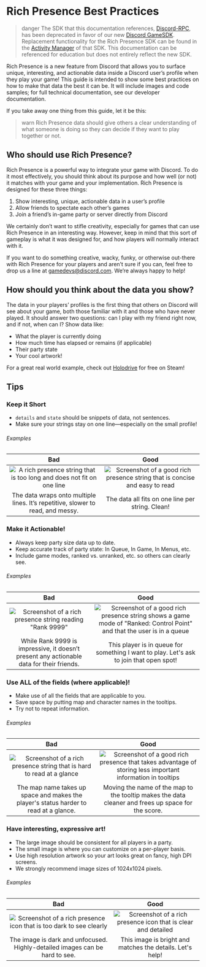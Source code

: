 # Rich Presence Best Practices

> danger
> The SDK that this documentation references, [Discord-RPC](https://github.com/discord/discord-rpc), has been deprecated in favor of our new [Discord GameSDK](#DOCS_GAME_SDK_SDK_STARTER_GUIDE/). Replacement functionality for the Rich Presence SDK can be found in the [Activity Manager](#DOCS_GAME_SDK_ACTIVITIES/) of that SDK. This documentation can be referenced for education but does not entirely reflect the new SDK.

Rich Presence is a new feature from Discord that allows you to surface unique, interesting, and actionable data inside a Discord user’s profile when they play your game! This guide is intended to show some best practices on how to make that data the best it can be. It will include images and code samples; for full technical documentation, see our developer documentation.

If you take away one thing from this guide, let it be this:

> warn
> Rich Presence data should give others a clear understanding of what someone is doing so they can decide if they want to play together or not.

## Who should use Rich Presence?

Rich Presence is a powerful way to integrate your game with Discord. To do it most effectively, you should think about its purpose and how well (or not) it matches with your game and your implementation. Rich Presence is designed for these three things:

1. Show interesting, unique, actionable data in a user’s profile
2. Allow friends to spectate each other’s games
3. Join a friend’s in-game party or server directly from Discord

We certainly don’t want to stifle creativity, especially for games that can use Rich Presence in an interesting way. However, keep in mind that this sort of gameplay is what it was designed for, and how players will normally interact with it.

If you want to do something creative, wacky, funky, or otherwise out-there with Rich Presence for your players and aren’t sure if you can, feel free to drop us a line at [gamedevs@discord.com](mailto:gamedevs@discord.com). We’re always happy to help!

## How should you think about the data you show?

The data in your players’ profiles is the first thing that others on Discord will see about your game, both those familiar with it and those who have never played. It should answer two questions: can I play with my friend right now, and if not, when can I? Show data like:

- What the player is currently doing
- How much time has elapsed or remains (if applicable)
- Their party state
- Your cool artwork!

For a great real world example, check out [Holodrive](https://store.steampowered.com/app/370770/Holodrive/) for free on Steam!

## Tips

### Keep it Short

- `details` and `state` should be snippets of data, not sentences.
- Make sure your strings stay on one line—especially on the small profile!

###### Examples

|                                       Bad                                                    |                       Good                                                                          |
| :------------------------------------------------------------------------------------------: | :-------------------------------------------------------------------------------------------------: |
| ![A rich presence string that is too long and does not fit on one line](rp-long-strings.png) | ![Screenshot of a good rich presence string that is concise and easy to read](rp-short-strings.png) |
| The data wraps onto multiple lines. It’s repetitive, slower to read, and messy.              | The data all fits on one line per string. Clean!                                                    |

### Make it Actionable!

- Always keep party size data up to date.
- Keep accurate track of party state: In Queue, In Game, In Menus, etc.
- Include game modes, ranked vs. unranked, etc. so others can clearly see.

###### Examples

|                                           Bad                                             |                                          Good                                                                                                     |
| :---------------------------------------------------------------------------------------: | :-----------------------------------------------------------------------------------------------------------------------------------------------: |
| ![Screenshot of a rich presence string reading "Rank 9999"](rp-non-actionable.png)        | ![Screenshot of a good rich presence string shows a game mode of "Ranked: Control Point" and that the user is in a queue](rp-actionable.png)      |
| While Rank 9999 is impressive, it doesn’t present any actionable data for their friends.  | This player is in queue for something I want to play. Let's ask to join that open spot!                                                           |

### Use ALL of the fields (where applicable)!

- Make use of all the fields that are applicable to you.
- Save space by putting map and character names in the tooltips.
- Try not to repeat information.

###### Examples

|                                          Bad                                                    |                                                Good                                                                             |
| :---------------------------------------------------------------------------------------------: | :-----------------------------------------------------------------------------------------------------------------------------: |
| ![Screenshot of a rich presence string that is hard to read at a glance](rp-not-all-fields.png) | ![Screenshot of a good rich presence that takes advantage of storing less important information in tooltips](rp-all-fields.png) |
| The map name takes up space and makes the player's status harder to read at a glance.           | Moving the name of the map to the tooltip makes the data cleaner and frees up space for the score.                              |

### Have interesting, expressive art!

- The large image should be consistent for all players in a party.
- The small image is where you can customize on a per-player basis.
- Use high resolution artwork so your art looks great on fancy, high DPI screens.
- We strongly recommend image sizes of 1024x1024 pixels.

###### Examples

|                                     Bad                                               |                           Good                                                       |
| :-----------------------------------------------------------------------------------: | :----------------------------------------------------------------------------------: |
| ![Screenshot of a rich presence icon that is too dark to see clearly](rp-bad-art.png) | ![Screenshot of a rich presence icon that is clear and detailed](rp-good-art.png)    |
| The image is dark and unfocused. Highly-detailed images can be hard to see.           | This image is bright and matches the details. Let's help!                            |
